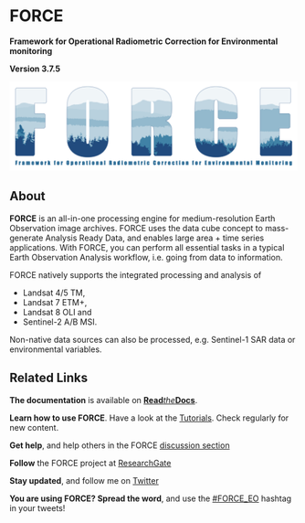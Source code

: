 # FORCE

**Framework for Operational Radiometric Correction for Environmental monitoring**

**Version 3.7.5**

![FORCE Logo](/images/force.png)


## About

**FORCE** is an all-in-one processing engine for medium-resolution Earth Observation image archives. FORCE uses the data cube concept to mass-generate Analysis Ready Data, and enables large area + time series applications. With FORCE, you can perform all essential tasks in a typical Earth Observation Analysis workflow, i.e. going from data to information.

FORCE natively supports the integrated processing and analysis of

* Landsat 4/5 TM,
* Landsat 7 ETM+,
* Landsat 8 OLI and
* Sentinel-2 A/B MSI.

Non-native data sources can also be processed, e.g. Sentinel-1 SAR data or environmental variables.


## Related Links

**The documentation** is available on [**Read***the***Docs**](https://force-eo.readthedocs.io/).

**Learn how to use FORCE**. Have a look at the [Tutorials](https://force-eo.readthedocs.io/en/latest/howto/index.html). Check regularly for new content.

**Get help**, and help others in the FORCE [discussion section](https://github.com/davidfrantz/force/discussions)

**Follow** the FORCE project at [ResearchGate](https://www.researchgate.net/project/FORCE-Framework-for-Operational-Radiometric-Correction-for-Environmental-monitoring)

**Stay updated**, and follow me on [Twitter](https://twitter.com/d__frantz)

**You are using FORCE? Spread the word**, and use the [#FORCE_EO](https://twitter.com/search?q=%23FORCE_EO&src=recent_search_click) hashtag in your tweets!

